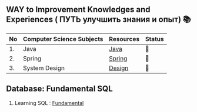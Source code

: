 
## WAY to Improvement Knowledges and Experiences ( ПУТЬ улучшить знания и опыт) 📚
 
|No|Computer Science Subjects|Resources|Status|
|--|-------------------------|---------|------|
|1.|Java|[Java](https://github.com/Urunov/Interview-Preparation-WAY/tree/master/Books/JavaCore)|:book:|
|2.|Spring|[Spring](https://github.com/Urunov/Interview-Preparation-WAY/tree/master/Books/Spring)|:book:|
|3.|System Design|[Design](https://github.com/Urunov/Interview-Preparation-WAY/tree/master/Books/DesignPattern)|:book:|


## Database: Fundamental SQL
1. Learning SQL : [Fundamental](https://github.com/Urunov/Interview-Preparation-WAY/tree/master/Books/Database)
